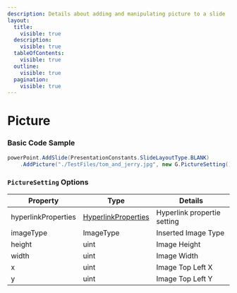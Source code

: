 ```yaml
---
description: Details about adding and manipulating picture to a slide
layout:
  title:
    visible: true
  description:
    visible: true
  tableOfContents:
    visible: true
  outline:
    visible: true
  pagination:
    visible: true
---
```


# Picture

### Basic Code Sample

```csharp
powerPoint.AddSlide(PresentationConstants.SlideLayoutType.BLANK)
    .AddPicture("./TestFiles/tom_and_jerry.jpg", new G.PictureSetting());
```

### `PictureSetting` Options

| Property            | Type                                                                        | Details                     |
| ------------------- | --------------------------------------------------------------------------- | --------------------------- |
| hyperlinkProperties | [HyperlinkProperties](../spreadsheet/shared.md#hyperlinkproperties-setting) | Hyperlink propertie setting |
| imageType           | ImageType                                                                   | Inserted Image Type         |
| height              | uint                                                                        | Image Height                |
| width               | uint                                                                        | Image Width                 |
| x                   | uint                                                                        | Image Top Left X            |
| y                   | uint                                                                        | Image Top Left Y            |
